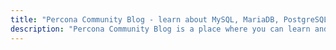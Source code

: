 ```yaml
---
title: "Percona Community Blog - learn about MySQL, MariaDB, PostgreSQL, and MongoDB"
description: "Percona Community Blog is a place where you can learn and get best from the community knowledge about open source databases (MySQL, PostgreSQL, MariaDB, and MongoDB) and various tools. Check out some of the great free content and contribute and share your experience with other community members."
---
```

